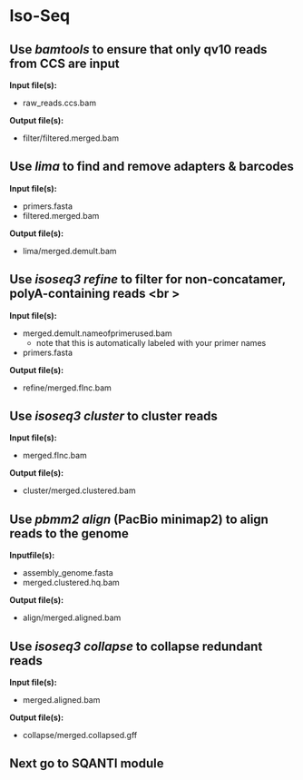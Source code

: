 # Iso-Seq 

## Use _bamtools_ to ensure that only qv10 reads from CCS are input <br />
__Input file(s):__ <br />
 - raw_reads.ccs.bam <br />

__Output file(s):__ 
  - filter/filtered.merged.bam <br />

## Use _lima_ to find and remove adapters & barcodes <br />
__Input file(s):__ <br />
 - primers.fasta <br />
 - filtered.merged.bam <br />

__Output file(s):__ 
  - lima/merged.demult.bam <br />

## Use _isoseq3 refine_ to filter for non-concatamer, polyA-containing reads <br \>
  __Input file(s):__ <br />
  - merged.demult.nameofprimerused.bam <br />
     - note that this is automatically labeled with your primer names <br />
  - primers.fasta <br />

__Output file(s):__ <br />
- refine/merged.flnc.bam

## Use _isoseq3 cluster_ to cluster reads <br />
__Input file(s):__ <br />
- merged.flnc.bam

__Output file(s):__ <br />
- cluster/merged.clustered.bam <br />

## Use _pbmm2 align_ (PacBio minimap2) to align reads to the genome <br />
__Inputfile(s):__ <br />
- assembly_genome.fasta <br />
- merged.clustered.hq.bam <br />

__Output file(s):__ <br />
- align/merged.aligned.bam <br />

## Use _isoseq3 collapse_ to collapse redundant reads 
__Input file(s):__ <br />
- merged.aligned.bam

__Output file(s):__ <br />
- collapse/merged.collapsed.gff

## Next go to SQANTI module


